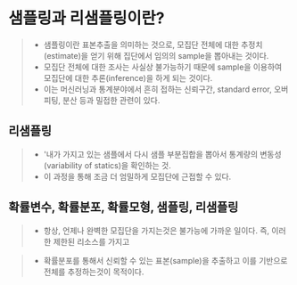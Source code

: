 # 샘플링과 리샘플링이란?

> - 샘플링이란 표본추출을 의미하는 것으로, 모집단 전체에 대한 추정치(estimate)을 얻기 위해 집단에서 임의의 sample을 뽑아내는 것이다.
> - 모집단 전체에 대한 조사는 사실상 불가능하기 때문에 sample을 이용하여 모집단에 대한 추론(inference)을 하게 되는 것이다.
> - 이는 머신러닝과 통계분야에서 흔히 접하는 신뢰구간, standard error, 오버피팅, 분산 등과 밀접한 관련이 있다.



## 리샘플링
> - '내가 가지고 있는 샘플에서 다시 샘플 부분집합을 뽑아서 통계량의 변동성 (variability of statics)을 확인하는 것.
> - 이 과정을 통해 조금 더 엄밀하게 모집단에 근접할 수 있다.

## 확률변수, 확률분포, 확률모형, 샘플링, 리샘플링
> - 항상, 언제나 완벽한 모집단을 가지는것은 불가능에 가까운 일이다. 즉, 이러한 제한된 리소스를 가지고

> - 확률분포를 통해서 신뢰할 수 있는 표본(sample)을 추출하고 이를 기반으로 전체를 추정하는것이 목적이다.

